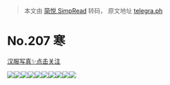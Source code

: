 > 本文由 [简悦 SimpRead](http://ksria.com/simpread/) 转码， 原文地址 [telegra.ph](https://telegra.ph/207-07-14-2)

No.207 寒
========

[汉服写真✨点击关注](https://t.me/hanfuxiezhen)

![](https://telegra.ph/file/19d351e942caeb700614d.jpg)![](https://telegra.ph/file/a253e6f190ac399efb77f.jpg)![](https://telegra.ph/file/bcdf0ac87fd8c53a24655.jpg)![](https://telegra.ph/file/a097d9b817c5873e222b7.jpg)![](https://telegra.ph/file/61ab9f7c244e5a9bf9e4c.jpg)![](https://telegra.ph/file/fca9668649f08b99431d3.jpg)![](https://telegra.ph/file/88790f750aafd67619f2c.jpg)![](https://telegra.ph/file/0ab550d7a65b06b168803.jpg)![](https://telegra.ph/file/984a712dcab3fe12e04e0.jpg)![](https://telegra.ph/file/57edd28e9c7f0edfc3090.jpg)